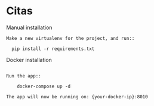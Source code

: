 # Citas


Manual installation
~~~~~~~~~~~~~~~~~~~~~~
Make a new virtualenv for the project, and run::

  pip install -r requirements.txt
~~~~~~~~~~~~~~~~~~~~~~

Docker installation
~~~~~~~~~~~~~~~~~~~~~~

Run the app::
  
    docker-compose up -d

The app will now be running on: {your-docker-ip}:8010
